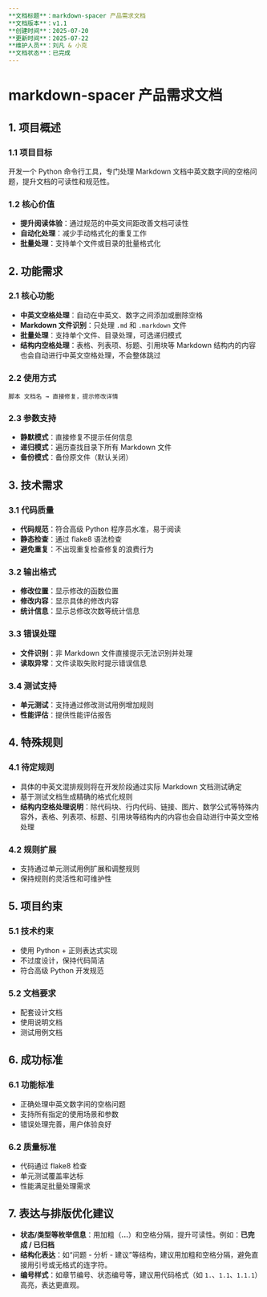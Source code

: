 ```yaml
---
**文档标题**：markdown-spacer 产品需求文档
**文档版本**：v1.1
**创建时间**：2025-07-20
**更新时间**：2025-07-22
**维护人员**：刘凡 & 小克
**文档状态**：已完成
---
```


# markdown-spacer 产品需求文档

## 1. 项目概述

### 1.1 项目目标

开发一个 Python 命令行工具，专门处理 Markdown 文档中英文数字间的空格问题，提升文档的可读性和规范性。

### 1.2 核心价值

- **提升阅读体验**：通过规范的中英文间距改善文档可读性
- **自动化处理**：减少手动格式化的重复工作
- **批量处理**：支持单个文件或目录的批量格式化

## 2. 功能需求

### 2.1 核心功能

- **中英文空格处理**：自动在中英文、数字之间添加或删除空格
- **Markdown 文件识别**：只处理 `.md` 和 `.markdown` 文件
- **批量处理**：支持单个文件、目录处理，可选递归模式
- **结构内空格处理**：表格、列表项、标题、引用块等 Markdown 结构内的内容也会自动进行中英文空格处理，不会整体跳过

### 2.2 使用方式

```text
脚本 文档名 → 直接修复，提示修改详情
```

### 2.3 参数支持

- **静默模式**：直接修复不提示任何信息
- **递归模式**：遍历查找目录下所有 Markdown 文件
- **备份模式**：备份原文件（默认关闭）

## 3. 技术需求

### 3.1 代码质量

- **代码规范**：符合高级 Python 程序员水准，易于阅读
- **静态检查**：通过 flake8 语法检查
- **避免重复**：不出现重复检查修复的浪费行为

### 3.2 输出格式

- **修改位置**：显示修改的函数位置
- **修改内容**：显示具体的修改内容
- **统计信息**：显示总修改次数等统计信息

### 3.3 错误处理

- **文件识别**：非 Markdown 文件直接提示无法识别并处理
- **读取异常**：文件读取失败时提示错误信息

### 3.4 测试支持

- **单元测试**：支持通过修改测试用例增加规则
- **性能评估**：提供性能评估报告

## 4. 特殊规则

### 4.1 待定规则

- 具体的中英文混排规则将在开发阶段通过实际 Markdown 文档测试确定
- 基于测试文档生成精确的格式化规则
- **结构内空格处理说明**：除代码块、行内代码、链接、图片、数学公式等特殊内容外，表格、列表项、标题、引用块等结构内的内容也会自动进行中英文空格处理

### 4.2 规则扩展

- 支持通过单元测试用例扩展和调整规则
- 保持规则的灵活性和可维护性

## 5. 项目约束

### 5.1 技术约束

- 使用 Python + 正则表达式实现
- 不过度设计，保持代码简洁
- 符合高级 Python 开发规范

### 5.2 文档要求

- 配套设计文档
- 使用说明文档
- 测试用例文档

## 6. 成功标准

### 6.1 功能标准

- 正确处理中英文数字间的空格问题
- 支持所有指定的使用场景和参数
- 错误处理完善，用户体验良好

### 6.2 质量标准

- 代码通过 flake8 检查
- 单元测试覆盖率达标
- 性能满足批量处理需求

## 7. 表达与排版优化建议

- **状态/类型等枚举信息**：用加粗（**...**）和空格分隔，提升可读性。例如：**已完成 / 已归档**
- **结构化表达**：如“问题 - 分析 - 建议”等结构，建议用加粗和空格分隔，避免直接用引号或无格式的连字符。
- **编号样式**：如章节编号、状态编号等，建议用代码格式（如 `1.`、`1.1`、`1.1.1`）高亮，表达更直观。
